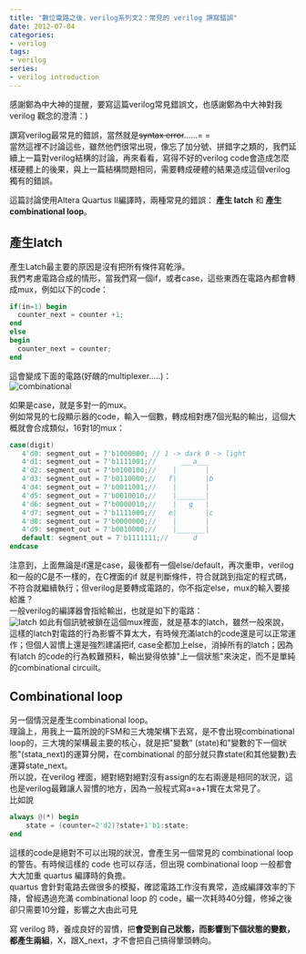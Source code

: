 ```yaml
---
title: "數位電路之後，verilog系列文2：常見的 verilog 譔寫錯誤"
date: 2012-07-04
categories:
- verilog
tags:
- verilog
series:
- verilog introduction
---
```


感謝鄭為中大神的提醒，要寫這篇verilog常見錯誤文，也感謝鄭為中大神對我 verilog 觀念的澄清：)  

譔寫verilog最常見的錯誤，當然就是~~syntax error~~……= =  
當然這裡不討論這些，雖然他們很常出現，像忘了加分號、拼錯字之類的，我們延續上一篇對verilog結構的討論，再來看看，寫得不好的verilog code會造成怎麼樣硬體上的後果，與上一篇結構問題相同，需要轉成硬體的結果造成這個verilog獨有的錯誤。  
<!--more-->

這篇討論使用Altera Quartus II編譯時，兩種常見的錯誤： **產生 latch** 和 **產生combinational loop**。  

## 產生latch
產生Latch最主要的原因是沒有把所有條件寫乾淨。  
我們考慮電路合成的情形，當我們寫一個if，或者case，這些東西在電路內都會轉成mux，例如以下的code：  
```verilog
if(in=1) begin
  counter_next = counter +1;
end
else
begin
  counter_next = counter;
end
```
這會變成下面的電路(好醜的multiplexer…..)：  
![combinational](/images/verilog/combinational.png)

如果是case，就是多對一的mux。  
例如常見的七段顯示器的code，輸入一個數，轉成相對應7個光點的輸出，這個大概就會合成類似，16對1的mux：  
```verilog
case(digit)
   4'd0: segment_out = 7'b1000000; // 1 -> dark 0 -> light
   4'd1: segment_out = 7'b1111001;//      ___a___
   4'd2: segment_out = 7'b0100100;//    |       |
   4'd3: segment_out = 7'b0110000;//   f|       |b
   4'd4: segment_out = 7'b0011001;//    |       |
   4'd5: segment_out = 7'b0010010;//    |_______|
   4'd6: segment_out = 7'b0000010;//    |   g   |
   4'd7: segment_out = 7'b1111000;//   e|       |c
   4'd8: segment_out = 7'b0000000;//    |       |
   4'd9: segment_out = 7'b0010000;//    |_______|
   default: segment_out = 7'b1111111;//      d
endcase
```
注意到，上面無論是if還是case，最後都有一個else/default，再次重申，verilog和一般的C是不一樣的，在C裡面的if 就是判斷條件，符合就跳到指定的程式碼，不符合就繼續執行；但verilog是要轉成電路的，你不指定else，mux的輸入要接給誰？  
一般verilog的編譯器會指給輸出，也就是如下的電路：  
![latch](/images/verilog/latch.png)
如此有個訊號被鎖在這個mux裡面，就是基本的latch，雖然一般來說，這樣的latch對電路的行為影響不算太大，有時候充滿latch的code還是可以正常運作；但個人習慣上還是強烈建議把if, case全都加上else，消掉所有的latch；因為有latch 的code的行為較難預料，輸出變得依據"上一個狀態"來決定，而不是單純的combinational circuilt。  

## Combinational loop
另一個情況是產生combinational loop。  
理論上，用我上一篇所說的FSM和三大塊架構下去寫，是不會出現combinational loop的，三大塊的架構最主要的核心，就是把"變數" (state)和"變數的下一個狀態"(stata\_next)的運算分開，在combinational 的部分就只靠state(和其他變數)去運算state\_next。  
所以說，在verilog 裡面，絕對絕對絕對沒有assign的左右兩邊是相同的狀況，這也是verilog最難讓人習慣的地方，因為一般程式寫a=a+1實在太常見了。  
比如說  
```verilog
always @(*) begin
    state = (counter=2'd2)?state+1'b1:state;
end
```
這樣的code是絕對不可以出現的狀況，會產生另一個常見的 combinational loop 的警告。有時候這樣的 code 也可以存活，但出現 combinational loop 一般都會大大加重 quartus 編譯時的負擔。  
quartus 會針對電路去做很多的模擬，確認電路工作沒有異常，造成編譯效率的下降，曾經遇過充滿 combinational loop 的 code，編一次耗時40分鐘，修掉之後卻只需要10分鐘，影響之大由此可見

寫 verilog 時，養成良好的習慣，把**會受到自己狀態，而影響到下個狀態的變數，都產生兩組**，X，跟X\_next，才不會把自己搞得暈頭轉向。  

